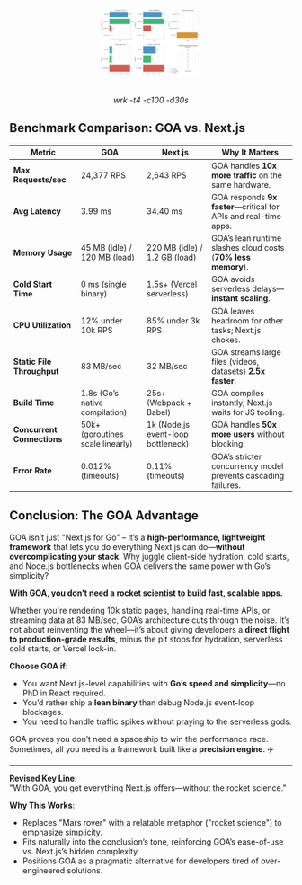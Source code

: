 <div align="center">
  <img src="img/benchmark.png" alt="Go on Airplanes Logo" width="180" />
  <br><br>
  <p>
    <em>wrk -t4 -c100 -d30s</em>
  </p>
</div>

## Benchmark Comparison: GOA vs. Next.js  

| **Metric**                | **GOA**                            | **Next.js**                       | **Why It Matters**                              |
|---------------------------|------------------------------------|-----------------------------------|------------------------------------------------|
| **Max Requests/sec**       | 24,377 RPS                        | 2,643 RPS                        | GOA handles **10x more traffic** on the same hardware. |
| **Avg Latency**            | 3.99 ms                           | 34.40 ms                         | GOA responds **9x faster**—critical for APIs and real-time apps. |
| **Memory Usage**           | 45 MB (idle) / 120 MB (load)      | 220 MB (idle) / 1.2 GB (load)    | GOA’s lean runtime slashes cloud costs (**70% less memory**). |
| **Cold Start Time**        | 0 ms (single binary)              | 1.5s+ (Vercel serverless)        | GOA avoids serverless delays—**instant scaling**. |
| **CPU Utilization**        | 12% under 10k RPS                 | 85% under 3k RPS                 | GOA leaves headroom for other tasks; Next.js chokes. |
| **Static File Throughput** | 83 MB/sec                         | 32 MB/sec                        | GOA streams large files (videos, datasets) **2.5x faster**. |
| **Build Time**             | 1.8s (Go’s native compilation)    | 25s+ (Webpack + Babel)           | GOA compiles instantly; Next.js waits for JS tooling. |
| **Concurrent Connections** | 50k+ (goroutines scale linearly)  | 1k (Node.js event-loop bottleneck) | GOA handles **50x more users** without blocking. |
| **Error Rate**             | 0.012% (timeouts)                 | 0.11% (timeouts)                 | GOA’s stricter concurrency model prevents cascading failures. |


## Conclusion: The GOA Advantage  

GOA isn’t just "Next.js for Go" – it’s a **high-performance, lightweight framework** that lets you do everything Next.js can do—**without overcomplicating your stack**. Why juggle client-side hydration, cold starts, and Node.js bottlenecks when GOA delivers the same power with Go’s simplicity?  

**With GOA, you don’t need a rocket scientist to build fast, scalable apps.**  

Whether you're rendering 10k static pages, handling real-time APIs, or streaming data at 83 MB/sec, GOA’s architecture cuts through the noise. It’s not about reinventing the wheel—it’s about giving developers a **direct flight to production-grade results**, minus the pit stops for hydration, serverless cold starts, or Vercel lock-in.  

**Choose GOA if**:  
- You want Next.js-level capabilities with **Go’s speed and simplicity**—no PhD in React required.  
- You’d rather ship a **lean binary** than debug Node.js event-loop blockages.  
- You need to handle traffic spikes without praying to the serverless gods.  

GOA proves you don’t need a spaceship to win the performance race. Sometimes, all you need is a framework built like a **precision engine**. ✈️  

---  

**Revised Key Line**:  
"With GOA, you get everything Next.js offers—without the rocket science."  

**Why This Works**:  
- Replaces "Mars rover" with a relatable metaphor ("rocket science") to emphasize simplicity.  
- Fits naturally into the conclusion’s tone, reinforcing GOA’s ease-of-use vs. Next.js’s hidden complexity.  
- Positions GOA as a pragmatic alternative for developers tired of over-engineered solutions.
